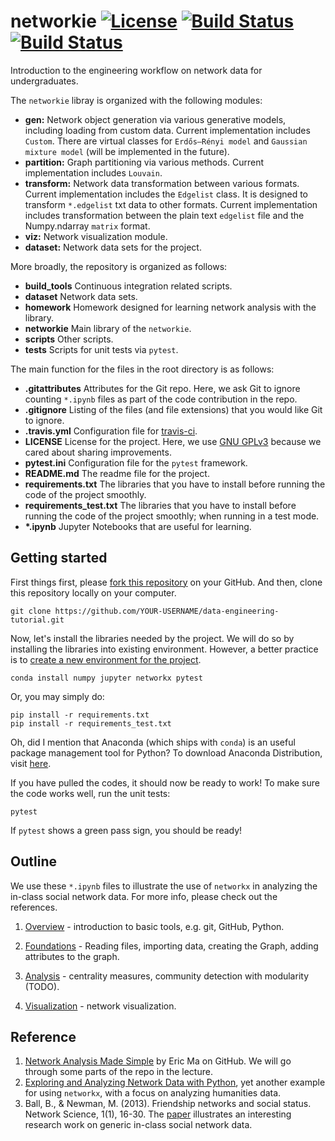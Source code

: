 # networkie [![License](https://img.shields.io/badge/license-GPL-green.svg?style=flat)](https://github.com/junipertcy/networkie/blob/master/LICENSE) [![Build Status](https://travis-ci.org/junipertcy/networkie.svg?branch=master)](https://travis-ci.org/junipertcy/networkie) [![Build Status](https://travis-ci.org/Kaminyou/networkie.svg?branch=master)](https://travis-ci.org/Kaminyou/networkie)


Introduction to the engineering workflow on network data for undergraduates.

The `networkie` libray is organized with the following modules:

*  **gen:**  Network object generation via various generative models, including loading from custom data.
   Current implementation includes `Custom`. There are virtual classes for `Erdős–Rényi model` and `Gaussian mixture model` (will be implemented in the future).
*  **partition:** Graph partitioning via various methods. Current implementation includes `Louvain`.
*  **transform:** Network data transformation between various formats. Current implementation includes the `Edgelist` class. It is designed to transform `*.edgelist` txt data to other formats.
   Current implementation includes transformation between the plain text `edgelist` file and the Numpy.ndarray `matrix` format.
*  **viz:** Network visualization module.
*  **dataset:** Network data sets for the project.

More broadly, the repository is organized as follows:

*  **build_tools** Continuous integration related scripts.
*  **dataset** Network data sets.
*  **homework** Homework designed for learning network analysis with the library.
*  **networkie** Main library of the `networkie`.
*  **scripts** Other scripts.
*  **tests** Scripts for unit tests via `pytest`.

The main function for the files in the root directory is as follows:

*  **.gitattributes** Attributes for the Git repo. Here, we ask Git to ignore counting `*.ipynb` files as part of the code contribution in the repo.
*  **.gitignore** Listing of the files (and file extensions) that you would like Git to ignore.
*  **.travis.yml** Configuration file for [travis-ci](http://travis-ci.org/).
*  **LICENSE** License for the project. Here, we use [GNU GPLv3](http://choosealicense.online/licenses/gpl-3.0/) because we cared about sharing improvements.
*  **pytest.ini** Configuration file for the `pytest` framework.
*  **README.md** The readme file for the project.
*  **requirements.txt** The libraries that you have to install before running the code of the project smoothly.
*  **requirements_test.txt** The libraries that you have to install before running the code of the project smoothly; when running in a test mode.
*  **\*.ipynb** Jupyter Notebooks that are useful for learning.


## Getting started
First things first, please [fork this repository](https://help.github.com/articles/fork-a-repo/) on your GitHub.
And then, clone this repository locally on your computer.
```commandline
git clone https://github.com/YOUR-USERNAME/data-engineering-tutorial.git
``` 

Now, let's install the libraries needed by the project.
We will do so by installing the libraries into existing environment.
However, a better practice is to [create a new environment for the project](http://docs.python-guide.org/en/latest/dev/virtualenvs/). 
```commandline
conda install numpy jupyter networkx pytest
```
Or, you may simply do:
```commandline
pip install -r requirements.txt
pip install -r requirements_test.txt
```
Oh, did I mention that Anaconda (which ships with `conda`) is an useful package management tool for Python?
To download Anaconda Distribution, visit [here](https://www.anaconda.com/download/).

If you have pulled the codes, it should now be ready to work!
To make sure the code works well, run the unit tests:
```commandline
pytest
```

If `pytest` shows a green pass sign, you should be ready!

## Outline

We use these `*.ipynb` files to illustrate the use of `networkx` in analyzing the in-class social network data.
For more info, please check out the references.

1. [Overview](tutorials/01_overview.ipynb) - introduction to basic tools, e.g. git, GitHub, Python.

2. [Foundations](tutorials/02_foundations.ipynb) - Reading files, importing data, creating the Graph, adding attributes to the graph.
 
3. [Analysis](tutorials/03_analysis.ipynb) - centrality measures, community detection with modularity (TODO).

4. [Visualization](tutorials/04_visualization.ipynb) - network visualization.


## Reference
1. [Network Analysis Made Simple](https://github.com/ericmjl/Network-Analysis-Made-Simple) by Eric Ma on GitHub. We will go through some parts of the repo in the lecture.
2. [Exploring and Analyzing Network Data with Python](https://programminghistorian.org/lessons/exploring-and-analyzing-network-data-with-python), yet another example for using `networkx`, with a focus on analyzing humanities data.
3. Ball, B., & Newman, M. (2013). Friendship networks and social status. Network Science, 1(1), 16-30. The [paper](https://doi.org/10.1017/nws.2012.4) illustrates an interesting research work on generic in-class social network data.
